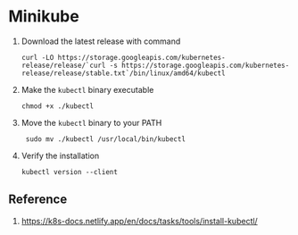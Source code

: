 # Minikube

1. Download the latest release with command
   ```
   curl -LO https://storage.googleapis.com/kubernetes-release/release/`curl -s https://storage.googleapis.com/kubernetes-release/release/stable.txt`/bin/linux/amd64/kubectl
   ```
2. Make the `kubectl` binary executable
   ```
   chmod +x ./kubectl
   ```
3. Move the `kubectl` binary to your PATH
   ```
    sudo mv ./kubectl /usr/local/bin/kubectl
    ```
4. Verify the installation
   ```
   kubectl version --client
   ``` 

## Reference

1. https://k8s-docs.netlify.app/en/docs/tasks/tools/install-kubectl/
